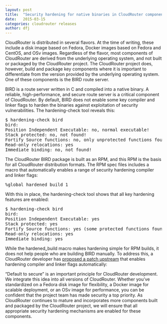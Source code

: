 ```yaml
---
layout: post
title:  "Security hardening for native binaries in CloudRouter components"
date:   2015-03-15
categories: cloudrouter releases
author: dfj
---
```


CloudRouter is distributed in several flavors. At the time of writing, these include a disk image based on Fedora, Docker images based on Fedora and CentOS, and OSv images. Regardless of the flavor, most components of CloudRouter are derived from the underlying operating system, and not built or packaged by the CloudRouter project. The CloudRouter project does, however, build and package key components where it is important to differentiate from the version provided by the underlying operating system. One of these components is the BIRD route server.

BIRD is a route server written in C and compiled into a native binary. A reliable, high-performance, and secure route server is a critical component of CloudRouter. By default, BIRD does not enable some key compiler and linker flags to harden the binaries against exploitation of security vulnerabilities. The hardening-check tool reveals this:

<pre>$ hardening-check bird
bird:
Position Independent Executable: no, normal executable!
Stack protected: no, not found!
Fortify Source functions: no, only unprotected functions found!
Read-only relocations: yes
Immediate binding: no, not found!
</pre>

The CloudRouter BIRD package is built as an RPM, and this RPM is the basis for all CloudRouter distribution formats. The RPM spec files includes a macro that automatically enables a range of security hardening compiler and linker flags:

<pre>%global hardened_build 1
</pre>

With this in place, the hardening-check tool shows that all key hardening features are enabled:

<pre>$ hardening-check bird
bird:
Position Independent Executable: yes
Stack protected: yes
Fortify Source functions: yes (some protected functions found)
Read-only relocations: yes
Immediate binding: yes
</pre>

While the hardened_build macro makes hardening simple for RPM builds, it does not help people who are building BIRD manually. To address this, a CloudRouter developer has <a href="http://bird.network.cz/pipermail/bird-users/2015-February/009535.html">proposed a patch upstream</a> that enables hardening compiler and linker flags automatically:

&#8220;Default to secure&#8221; is an important principle for CloudRouter development. We integrate this idea into all versions of CloudRouter. Whether you&#8217;ve standardized on a Fedora disk image for flexibility, a Docker image for scalable deployment, or an OSv image for performance, you can be confident that the project team has made security a top priority. As CloudRouter continues to mature and incorporates more components built and packaged by the CloudRouter project, we will ensure that all appropriate security hardening mechanisms are enabled for these components.
